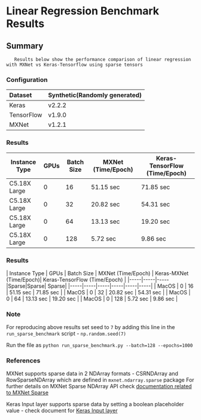 # Linear Regression Benchmark Results 

## Summary
```
   Results below show the performance comparison of linear regression with MXNet vs Keras-Tensorflow using sparse tensors
```

### Configuration
| Dataset          | Synthetic(Randomly generated)                                |
| :--------------- | :----------------------------------------------------------- |
| Keras            | v2.2.2                                                      |
| TensorFlow       | v1.9.0                                                      |
| MXNet            | v1.2.1                                                       |


### Results 
| Instance Type | GPUs  | Batch Size  | MXNet (Time/Epoch) | Keras-TensorFlow (Time/Epoch)  |
|-----|-----|-----|----- |-----|
|  C5.18X Large |   0  | 16  | 51.15 sec | 71.85 sec |
|  C5.18X Large |   0  | 32 | 20.82 sec | 54.31 sec |
|  C5.18X Large |   0  | 64  | 13.13 sec | 19.20 sec |
|  C5.18X Large |   0  | 128  | 5.72 sec | 9.86 sec |

### Results 
| Instance Type | GPUs  | Batch Size  | MXNet (Time/Epoch) | Keras-MXNet (Time/Epoch)| Keras-TensorFlow (Time/Epoch)  |
|-----|-----|-----|Sparse|Sparse| Sparse|
|-----|-----|-----|-----|-----|-----|
|  MacOS |   0  | 16  | 51.15 sec | 71.85 sec |
|  MacOS |   0  | 32 | 20.82 sec | 54.31 sec |
|  MacOS |   0  | 64  | 13.13 sec | 19.20 sec |
|  MacOS |   0  | 128  | 5.72 sec | 9.86 sec |

### Note
For reproducing above results set seed to `7` by adding this line in the `run_sparse_benchmark` script - `np.random.seed(7)`

Run the file as `python run_sparse_benchmark.py --batch=128 --epochs=1000`

### References
MXNet supports sparse data in 2 NDArray formats - CSRNDArray and RowSparseNDArray which are defined in `mxnet.ndarray.sparse` package
For further details on MXNet Sparse NDArray API check [documentation related to MXNet Sparse](https://mxnet.incubator.apache.org/api/python/ndarray/sparse.html)

Keras Input layer supports sparse data by setting a boolean placeholder value - check document for [Keras Input layer](https://keras.io/layers/core/#input)
